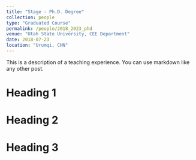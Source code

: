 ```yaml
---
title: "Stage - Ph.D. Degree"
collection: people
type: "Graduated Course"
permalink: /people/2018_2023_phd
venue: "Utah State University, CEE Department"
date: 2018-07-23
location: "Urumqi, CHN"
---
```


This is a description of a teaching experience. You can use markdown like any other post.

Heading 1
======

Heading 2
======

Heading 3
======